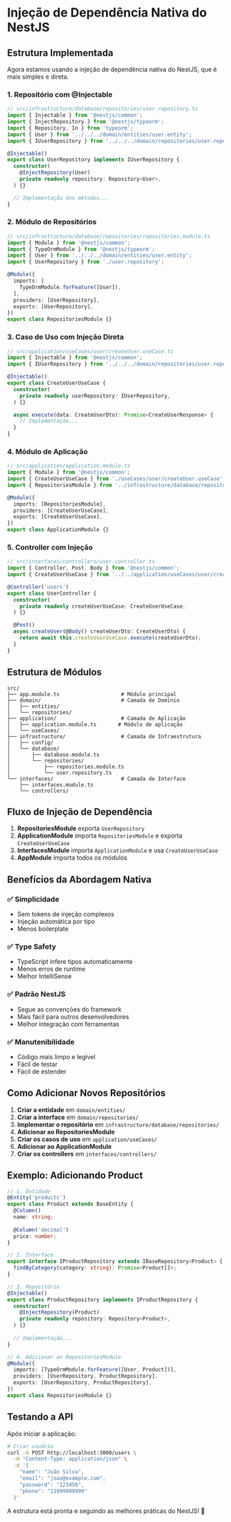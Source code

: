 # Injeção de Dependência Nativa do NestJS

## Estrutura Implementada

Agora estamos usando a injeção de dependência nativa do NestJS, que é mais simples e direta.

### **1. Repositório com @Injectable**

```typescript
// src/infrastructure/database/repositories/user.repository.ts
import { Injectable } from '@nestjs/common';
import { InjectRepository } from '@nestjs/typeorm';
import { Repository, In } from 'typeorm';
import { User } from '../../../domain/entities/user.entity';
import { IUserRepository } from '../../../domain/repositories/user.repository.interface';

@Injectable()
export class UserRepository implements IUserRepository {
  constructor(
    @InjectRepository(User)
    private readonly repository: Repository<User>,
  ) {}

  // Implementação dos métodos...
}
```

### **2. Módulo de Repositórios**

```typescript
// src/infrastructure/database/repositories/repositories.module.ts
import { Module } from '@nestjs/common';
import { TypeOrmModule } from '@nestjs/typeorm';
import { User } from '../../../domain/entities/user.entity';
import { UserRepository } from './user.repository';

@Module({
  imports: [
    TypeOrmModule.forFeature([User]),
  ],
  providers: [UserRepository],
  exports: [UserRepository],
})
export class RepositoriesModule {}
```

### **3. Caso de Uso com Injeção Direta**

```typescript
// src/application/useCases/user/createUser.useCase.ts
import { Injectable } from '@nestjs/common';
import { IUserRepository } from '../../../domain/repositories/user.repository.interface';

@Injectable()
export class CreateUserUseCase {
  constructor(
    private readonly userRepository: IUserRepository,
  ) {}

  async execute(data: CreateUserDto): Promise<CreateUserResponse> {
    // Implementação...
  }
}
```

### **4. Módulo de Aplicação**

```typescript
// src/application/application.module.ts
import { Module } from '@nestjs/common';
import { CreateUserUseCase } from './useCases/user/createUser.useCase';
import { RepositoriesModule } from '../infrastructure/database/repositories/repositories.module';

@Module({
  imports: [RepositoriesModule],
  providers: [CreateUserUseCase],
  exports: [CreateUserUseCase],
})
export class ApplicationModule {}
```

### **5. Controller com Injeção**

```typescript
// src/interfaces/controllers/user.controller.ts
import { Controller, Post, Body } from '@nestjs/common';
import { CreateUserUseCase } from '../../application/useCases/user/createUser.useCase';

@Controller('users')
export class UserController {
  constructor(
    private readonly createUserUseCase: CreateUserUseCase,
  ) {}

  @Post()
  async createUser(@Body() createUserDto: CreateUserDto) {
    return await this.createUserUseCase.execute(createUserDto);
  }
}
```

## Estrutura de Módulos

```
src/
├── app.module.ts                    # Módulo principal
├── domain/                          # Camada de Domínio
│   ├── entities/
│   └── repositories/
├── application/                     # Camada de Aplicação
│   ├── application.module.ts       # Módulo de aplicação
│   └── useCases/
├── infrastructure/                  # Camada de Infraestrutura
│   ├── config/
│   └── database/
│       ├── database.module.ts
│       └── repositories/
│           ├── repositories.module.ts
│           └── user.repository.ts
└── interfaces/                      # Camada de Interface
    ├── interfaces.module.ts
    └── controllers/
```

## Fluxo de Injeção de Dependência

1. **RepositoriesModule** exporta `UserRepository`
2. **ApplicationModule** importa `RepositoriesModule` e exporta `CreateUserUseCase`
3. **InterfacesModule** importa `ApplicationModule` e usa `CreateUserUseCase`
4. **AppModule** importa todos os módulos

## Benefícios da Abordagem Nativa

### ✅ **Simplicidade**
- Sem tokens de injeção complexos
- Injeção automática por tipo
- Menos boilerplate

### ✅ **Type Safety**
- TypeScript infere tipos automaticamente
- Menos erros de runtime
- Melhor IntelliSense

### ✅ **Padrão NestJS**
- Segue as convenções do framework
- Mais fácil para outros desenvolvedores
- Melhor integração com ferramentas

### ✅ **Manutenibilidade**
- Código mais limpo e legível
- Fácil de testar
- Fácil de estender

## Como Adicionar Novos Repositórios

1. **Criar a entidade** em `domain/entities/`
2. **Criar a interface** em `domain/repositories/`
3. **Implementar o repositório** em `infrastructure/database/repositories/`
4. **Adicionar ao RepositoriesModule**
5. **Criar os casos de uso** em `application/useCases/`
6. **Adicionar ao ApplicationModule**
7. **Criar os controllers** em `interfaces/controllers/`

## Exemplo: Adicionando Product

```typescript
// 1. Entidade
@Entity('products')
export class Product extends BaseEntity {
  @Column()
  name: string;
  
  @Column('decimal')
  price: number;
}

// 2. Interface
export interface IProductRepository extends IBaseRepository<Product> {
  findByCategory(category: string): Promise<Product[]>;
}

// 3. Repositório
@Injectable()
export class ProductRepository implements IProductRepository {
  constructor(
    @InjectRepository(Product)
    private readonly repository: Repository<Product>,
  ) {}
  
  // Implementação...
}

// 4. Adicionar ao RepositoriesModule
@Module({
  imports: [TypeOrmModule.forFeature([User, Product])],
  providers: [UserRepository, ProductRepository],
  exports: [UserRepository, ProductRepository],
})
export class RepositoriesModule {}
```

## Testando a API

Após iniciar a aplicação:

```bash
# Criar usuário
curl -X POST http://localhost:3000/users \
  -H "Content-Type: application/json" \
  -d '{
    "name": "João Silva",
    "email": "joao@example.com",
    "password": "123456",
    "phone": "11999999999"
  }'
```

A estrutura está pronta e seguindo as melhores práticas do NestJS! 🚀
